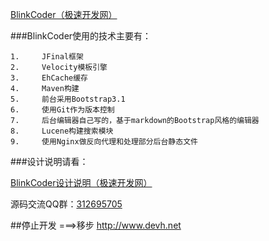 <p><a href="http://www.blinkcoder.com" target="_blank">BlinkCoder（极速开发网）</a></p>


###BlinkCoder使用的技术主要有：


    1.     JFinal框架
    2.     Velocity模板引擎
    3.     EhCache缓存
    4.     Maven构建
    5.     前台采用Bootstrap3.1
    6.     使用Git作为版本控制
    7.     后台编辑器自己写的，基于markdown的Bootstrap风格的编辑器
    8.     Lucene构建搜索模块
    9.     使用Nginx做反向代理和处理部分后台静态文件

###设计说明请看：
<p><a href="http://www.blinkcoder.com/blinkcoder-design-notes" target="_blank">BlinkCoder设计说明（极速开发网）</a></p>
源码交流QQ群：<a href="http://shang.qq.com/wpa/qunwpa?idkey=f1afc2fec9c10cf3ac4487be4deeb31bfb6a339c1c67aebbcb2656e8b27ddaf2" title="点击加入QQ群">312695705</a>

##停止开发
===>移步 http://www.devh.net
